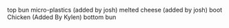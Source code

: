 top bun
micro-plastics (added by josh)
melted cheese (added by josh)
boot
Chicken (Added By Kylen)
bottom bun
